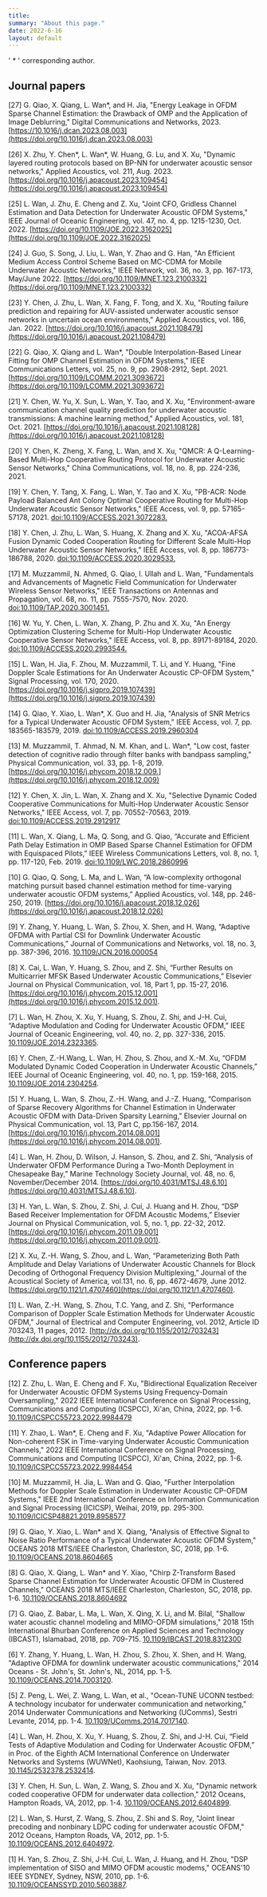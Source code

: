 ```yaml
---
title: 
summary: "About this page."
date: 2022-6-16
layout: default
---
```


' * ' corresponding author.

## Journal papers
[27] G. Qiao, X. Qiang, L. Wan\*, and H. Jia, "Energy Leakage in OFDM Sparse Channel Estimation: the Drawback of OMP and the Application of Image Deblurring," Digital Communications and Networks, 2023. [https://10.1016/j.dcan.2023.08.003](https://doi.org/10.1016/j.dcan.2023.08.003)

[26] X. Zhu, Y. Chen\*, L. Wan\*, W. Huang, G. Lu, and X. Xu, "Dynamic layered routing protocols based on BP-NN for underwater acoustic sensor networks," Applied Acoustics, vol. 211, Aug. 2023. [https://doi.org/10.1016/j.apacoust.2023.109454](https://doi.org/10.1016/j.apacoust.2023.109454)

[25] L. Wan, J. Zhu, E. Cheng and Z. Xu, "Joint CFO, Gridless Channel Estimation and Data Detection for Underwater Acoustic OFDM Systems," IEEE Journal of Oceanic Engineering, vol. 47, no. 4, pp. 1215-1230, Oct. 2022. [https://doi.org/10.1109/JOE.2022.3162025](https://doi.org/10.1109/JOE.2022.3162025)

[24] J. Guo, S. Song, J. Liu, L. Wan, Y. Zhao and G. Han, "An Efficient Medium Access Control Scheme Based on MC-CDMA for Mobile Underwater Acoustic Networks," IEEE Network, vol. 36, no. 3, pp. 167-173, May/June 2022. [https://doi.org/10.1109/MNET.123.2100332](https://doi.org/10.1109/MNET.123.2100332)

[23] Y. Chen, J. Zhu, L. Wan, X. Fang, F. Tong, and X. Xu, "Routing failure prediction and repairing for AUV-assisted underwater acoustic sensor networks in uncertain ocean environments," Applied Acoustics, vol. 186, Jan. 2022. [https://doi.org/10.1016/j.apacoust.2021.108479](https://doi.org/10.1016/j.apacoust.2021.108479)

[22] G. Qiao, X. Qiang and L. Wan*, "Double Interpolation-Based Linear Fitting for OMP Channel Estimation in OFDM Systems," IEEE Communications Letters, vol. 25, no. 9, pp. 2908-2912, Sept. 2021. [https://doi.org/10.1109/LCOMM.2021.3093672](https://doi.org/10.1109/LCOMM.2021.3093672)

[21] Y. Chen, W. Yu, X. Sun, L. Wan, Y. Tao, and X. Xu, "Environment-aware communication channel quality prediction for underwater acoustic transmissions: A machine learning method," Applied Acoustics, vol. 181, Oct. 2021. [https://doi.org/10.1016/j.apacoust.2021.108128](https://doi.org/10.1016/j.apacoust.2021.108128)

[20] Y. Chen, K. Zheng, X. Fang, L. Wan, and X. Xu, "QMCR: A Q-Learning-Based Multi-Hop Cooperative Routing Protocol for Underwater Acoustic Sensor Networks," 
China Communications, vol. 18, no. 8, pp. 224-236, 2021.

[19] Y. Chen, Y. Tang, X. Fang, L. Wan, Y. Tao and X. Xu, "PB-ACR: Node Payload Balanced Ant Colony Optimal Cooperative Routing for Multi-Hop Underwater Acoustic Sensor Networks," IEEE Access, vol. 9, pp. 57165-57178, 2021. [doi:10.1109/ACCESS.2021.3072283.](https://doi.org/10.1109/ACCESS.2021.3072283)

[18] Y. Chen, J. Zhu, L. Wan, S. Huang, X. Zhang and X. Xu, "ACOA-AFSA Fusion Dynamic Coded Cooperation Routing for Different Scale Multi-Hop Underwater Acoustic Sensor Networks," IEEE Access, vol. 8, pp. 186773-186788, 2020. [doi:10.1109/ACCESS.2020.3029533.](https://doi.org/10.1109/ACCESS.2020.3029533)

[17] M. Muzzammil, N. Ahmed, G. Qiao, I. Ullah and L. Wan, "Fundamentals and Advancements of Magnetic Field Communication for Underwater Wireless Sensor Networks," IEEE Transactions on Antennas and Propagation, vol. 68, no. 11, pp. 7555-7570, Nov. 2020. [doi:10.1109/TAP.2020.3001451.](https://doi.org/10.1109/TAP.2020.3001451)

[16] W. Yu, Y. Chen, L. Wan, X. Zhang, P. Zhu and X. Xu, "An Energy Optimization Clustering Scheme for Multi-Hop Underwater Acoustic Cooperative Sensor Networks," IEEE Access, vol. 8, pp. 89171-89184, 2020. [doi:10.1109/ACCESS.2020.2993544.](https://doi.org/10.1109/ACCESS.2020.2993544)

[15] L. Wan, H. Jia, F. Zhou, M. Muzzammil, T. Li, and Y. Huang, "Fine Doppler Scale Estimations for An Underwater Acoustic CP-OFDM System," Signal Processing, vol. 170, 2020. [https://doi.org/10.1016/j.sigpro.2019.107439](https://doi.org/10.1016/j.sigpro.2019.107439)

[14] G. Qiao, Y. Xiao, L. Wan*, X. Guo and H. Jia, "Analysis of SNR Metrics for a Typical Underwater Acoustic OFDM System," IEEE Access, vol. 7, pp. 183565-183579, 2019. [doi:10.1109/ACCESS.2019.2960304](https://doi.org/10.1109/ACCESS.2019.2960304)

[13] M. Muzzammil, T. Ahmad, N. M. Khan, and L. Wan*, "Low cost, faster detection of cognitive radio through filter banks with bandpass sampling," Physical Communication, vol. 33, pp. 1-8, 2019. [https://doi.org/10.1016/j.phycom.2018.12.009.](https://doi.org/10.1016/j.phycom.2018.12.009)

[12] Y. Chen, X. Jin, L. Wan, X. Zhang and X. Xu, "Selective Dynamic Coded Cooperative Communications for Multi-Hop Underwater Acoustic Sensor Networks," IEEE Access, vol. 7, pp. 70552-70563, 2019. [doi:10.1109/ACCESS.2019.2912917](https://doi.org/10.1109/ACCESS.2019.2912917)

[11] L. Wan, X. Qiang, L. Ma, Q. Song, and G. Qiao, “Accurate and Efficient Path Delay Estimation in OMP Based Sparse Channel Estimation for OFDM with Equispaced Pilots,” IEEE Wireless Communications Letters, vol. 8, no. 1, pp. 117-120, Feb. 2019. [doi:10.1109/LWC.2018.2860996](https://doi.org/10.1109/LWC.2018.2860996)

[10] G. Qiao, Q. Song, L. Ma, and L. Wan, “A low-complexity orthogonal matching pursuit based channel estimation method for time-varying underwater acoustic OFDM systems,” Applied Acoustics, vol. 148, pp. 246-250, 2019. [https://doi.org/10.1016/j.apacoust.2018.12.026](https://doi.org/10.1016/j.apacoust.2018.12.026)

[9] Y. Zhang, Y. Huang, L. Wan, S. Zhou, X. Shen, and H. Wang, “Adaptive OFDMA with Partial CSI for Downlink Underwater Acoustic Communications,” Journal of Communications and Networks, vol. 18, no. 3, pp. 387-396, 2016. [10.1109/JCN.2016.000054](https://doi.org/10.1109/JCN.2016.000054)

[8] X. Cai, L. Wan, Y. Huang, S. Zhou, and Z. Shi, “Further Results on Multicarrier MFSK Based Underwater Acoustic Communications,” Elsevier Journal on Physical Communication, vol. 18, Part 1, pp. 15-27, 2016. [https://doi.org/10.1016/j.phycom.2015.12.001](https://doi.org/10.1016/j.phycom.2015.12.001).

[7] L. Wan, H. Zhou, X. Xu, Y. Huang, S. Zhou, Z. Shi, and J-H. Cui, “Adaptive Modulation and Coding for Underwater Acoustic OFDM,” IEEE Journal of Oceanic Engineering, vol. 40, no. 2, pp. 327-336, 2015. [10.1109/JOE.2014.2323365](https://doi.org/10.1109/JOE.2014.2323365).

[6] Y. Chen, Z.-H.Wang, L. Wan, H. Zhou, S. Zhou, and X.-M. Xu, “OFDM Modulated Dynamic Coded Cooperation in Underwater Acoustic Channels,” IEEE Journal of Oceanic Engineering, vol. 40, no. 1, pp. 159-168, 2015. [10.1109/JOE.2014.2304254](https://doi.org/10.1109/JOE.2014.2304254).

[5] Y. Huang, L. Wan, S. Zhou, Z.-H. Wang, and J.-Z. Huang, “Comparison of Sparse Recovery Algorithms for Channel Estimation in Underwater Acoustic OFDM with Data-Driven Sparsity Learning,” Elsevier Journal on Physical Communication, vol. 13, Part C, pp.156-167, 2014. [https://doi.org/10.1016/j.phycom.2014.08.001](https://doi.org/10.1016/j.phycom.2014.08.001).

[4] L. Wan, H. Zhou, D. Wilson, J. Hanson, S. Zhou, and Z. Shi, “Analysis of Underwater OFDM Performance During a Two-Month Deployment in Chesapeake Bay,” Marine Technology Society Journal, vol. 48, no. 6, November/December 2014. [https://doi.org/10.4031/MTSJ.48.6.10](https://doi.org/10.4031/MTSJ.48.6.10).

[3] H. Yan, L. Wan, S. Zhou, Z. Shi, J. Cui, J. Huang and H. Zhou, “DSP Based Receiver Implementation for OFDM Acoustic Modems,” Elsevier Journal on Physical Communication, vol. 5, no. 1, pp. 22-32, 2012. [https://doi.org/10.1016/j.phycom.2011.09.001](https://doi.org/10.1016/j.phycom.2011.09.001).

[2] X. Xu, Z.-H. Wang, S. Zhou, and L. Wan, “Parameterizing Both Path Amplitude and Delay Variations of Underwater Acoustic Channels for Block Decoding of Orthogonal Frequency Division Multiplexing,” Journal of the Acoustical Society of America, vol.131, no. 6, pp. 4672-4679, June 2012. [https://doi.org/10.1121/1.4707460](https://doi.org/10.1121/1.4707460).

[1] L. Wan, Z.-H. Wang, S. Zhou, T.C. Yang, and Z. Shi, "Performance Comparison of Doppler Scale Estimation Methods for Underwater Acoustic OFDM," Journal of Electrical and Computer Engineering, vol. 2012, Article ID 703243, 11 pages, 2012. [http://dx.doi.org/10.1155/2012/703243](http://dx.doi.org/10.1155/2012/703243).

## Conference papers
[12] Z. Zhu, L. Wan, E. Cheng and F. Xu, "Bidirectional Equalization Receiver for Underwater Acoustic OFDM Systems Using Frequency-Domain Oversampling," 2022 IEEE International Conference on Signal Processing, Communications and Computing (ICSPCC), Xi'an, China, 2022, pp. 1-6. [10.1109/ICSPCC55723.2022.9984479](https://doi.org/10.1109/ICSPCC55723.2022.9984479)

[11] Y. Zhao, L. Wan*, E. Cheng and F. Xu, "Adaptive Power Allocation for Non-coherent FSK in Time-varying Underwater Acoustic Communication Channels," 2022 IEEE International Conference on Signal Processing, Communications and Computing (ICSPCC), Xi'an, China, 2022, pp. 1-6. [10.1109/ICSPCC55723.2022.9984454](https://doi.org/10.1109/ICSPCC55723.2022.9984454)

[10] M. Muzzammil, H. Jia, L. Wan and G. Qiao, "Further Interpolation Methods for Doppler Scale Estimation in Underwater Acoustic CP-OFDM Systems," IEEE 2nd International Conference on Information Communication and Signal Processing (ICICSP), Weihai, 2019, pp. 295-300. [10.1109/ICICSP48821.2019.8958577](https://doi.org/10.1109/ICICSP48821.2019.8958577)

[9] G. Qiao, Y. Xiao, L. Wan* and X. Qiang, "Analysis of Effective Signal to Noise Ratio Performance of a Typical Underwater Acoustic OFDM System," OCEANS 2018 MTS/IEEE Charleston, Charleston, SC, 2018, pp. 1-6.
 [10.1109/OCEANS.2018.8604665](https://doi.org/10.1109/OCEANS.2018.8604665)

[8] G. Qiao, X. Qiang, L. Wan* and Y. Xiao, "Chirp Z-Transform Based Sparse Channel Estimation for Underwater Acoustic OFDM in Clustered Channels," OCEANS 2018 MTS/IEEE Charleston, Charleston, SC, 2018, pp. 1-6. [10.1109/OCEANS.2018.8604692](https://doi.org/10.1109/OCEANS.2018.8604692)

[7] G. Qiao, Z. Babar, L. Ma, L. Wan, X. Qing, X. Li, and M. Bilal, "Shallow water acoustic channel modeling and MIMO-OFDM simulations," 2018 15th International Bhurban Conference on Applied Sciences and Technology (IBCAST), Islamabad, 2018, pp. 709-715. [10.1109/IBCAST.2018.8312300](https://doi.org/10.1109/IBCAST.2018.8312300)

[6] Y. Zhang, Y. Huang, L. Wan, H. Zhou, S. Zhou, X. Shen, and H. Wang, "Adaptive OFDMA for downlink underwater acoustic communications," 2014 Oceans - St. John's, St. John's, NL, 2014, pp. 1-5. [10.1109/OCEANS.2014.7003120](https://doi.org/10.1109/OCEANS.2014.7003120).

[5] Z. Peng, L. Wei, Z. Wang, L. Wan, et al., "Ocean-TUNE UCONN testbed: A technology incubator for underwater communication and networking," 2014 Underwater Communications and Networking (UComms), Sestri Levante, 2014, pp. 1-4. [10.1109/UComms.2014.7017140](https://doi.org/10.1109/UComms.2014.7017140).

[4] L. Wan, H. Zhou, X. Xu, Y. Huang, S. Zhou, Z. Shi, and J-H. Cui, “Field Tests of Adaptive Modulation and Coding for Underwater Acoustic OFDM,” in Proc. of the Eighth ACM International Conference on Underwater Networks and Systems (WUWNet), Kaohsiung, Taiwan, Nov. 2013. [10.1145/2532378.2532414](https://doi.org/10.1145/2532378.2532414).

[3] Y. Chen, H. Sun, L. Wan, Z. Wang, S. Zhou and X. Xu, "Dynamic network coded cooperative OFDM for underwater data collection," 2012 Oceans, Hampton Roads, VA, 2012, pp. 1-4. [10.1109/OCEANS.2012.6404899](https://doi.org/10.1109/OCEANS.2012.6404899).

[2] L. Wan, S. Hurst, Z. Wang, S. Zhou, Z. Shi and S. Roy, "Joint linear precoding and nonbinary LDPC coding for underwater acoustic OFDM," 2012 Oceans, Hampton Roads, VA, 2012, pp. 1-5. [10.1109/OCEANS.2012.6404972](https://doi.org/10.1109/OCEANS.2012.6404972).

[1] H. Yan, S. Zhou, Z. Shi, J-H. Cui, L. Wan, J. Huang, and H. Zhou, "DSP implementation of SISO and MIMO OFDM acoustic modems," OCEANS'10 IEEE SYDNEY, Sydney, NSW, 2010, pp. 1-6. [10.1109/OCEANSSYD.2010.5603887](https://doi.org/10.1109/OCEANSSYD.2010.5603887).

